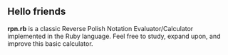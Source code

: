 ## Hello friends ##

**rpn.rb** is a classic Reverse Polish Notation Evaluator/Calculator implemented in the Ruby language. Feel free to study, expand upon, and improve this basic calculator.